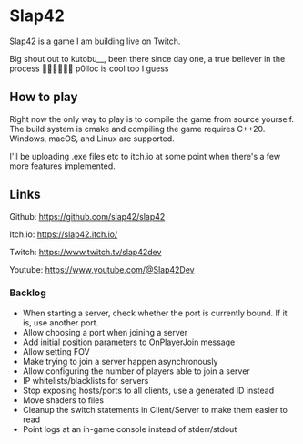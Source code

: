# Slap42

Slap42 is a game I am building live on Twitch.

Big shout out to kutobu__, been there since day one, a true believer in the process 🥐🇫🇷🥖🙏💯
p0lloc is cool too I guess

## How to play

Right now the only way to play is to compile the game from source yourself.
The build system is cmake and compiling the game requires C++20.
Windows, macOS, and Linux are supported.

I'll be uploading .exe files etc to itch.io at some point when there's a few more features implemented.

## Links

Github: https://github.com/slap42/slap42

Itch.io: https://slap42.itch.io/

Twitch: https://www.twitch.tv/slap42dev

Youtube: https://www.youtube.com/@Slap42Dev

### Backlog

- When starting a server, check whether the port is currently bound. If it is, use another port.
- Allow choosing a port when joining a server
- Add initial position parameters to OnPlayerJoin message
- Allow setting FOV
- Make trying to join a server happen asynchronously
- Allow configuring the number of players able to join a server
- IP whitelists/blacklists for servers
- Stop exposing hosts/ports to all clients, use a generated ID instead
- Move shaders to files
- Cleanup the switch statements in Client/Server to make them easier to read
- Point logs at an in-game console instead of stderr/stdout
